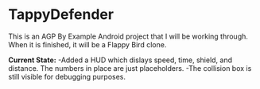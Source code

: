 # TappyDefender

This is an AGP By Example Android project that I will be working through.
<br/>When it is finished, it will be a Flappy Bird clone.

<b>Current State:</b>
-Added a HUD which dislays speed, time, shield, and distance. The numbers in place are just placeholders.
-The collision box is still visible for debugging purposes.

